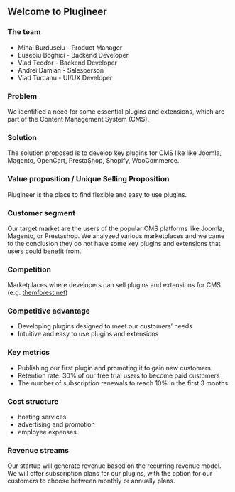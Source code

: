 ## Welcome to Plugineer


### The team

- Mihai Burduselu - Product Manager
- Eusebiu Boghici - Backend Developer
- Vlad Teodor - Backend Developer
- Andrei Damian - Salesperson
- Vlad Turcanu - UI/UX Developer


### Problem
We identified a need for some essential plugins and extensions, which are part of the Content Management System (CMS).

### Solution
The solution proposed is to develop key plugins for CMS like like Joomla, Magento, OpenCart, PrestaShop, Shopify, WooCommerce.

### Value proposition / Unique Selling Proposition
Plugineer is the place to find flexible and easy to use plugins.

### Customer segment
Our target market are the users of the popular CMS platforms like Joomla, Magento, or Prestashop. We analyzed various marketplaces and we came to the conclusion they do not have some key plugins and extensions that users could benefit from.

### Competition
Marketplaces where developers can sell plugins and extensions for CMS (e.g. [themforest.net](https://themeforest.net/))

### Competitive advantage
- Developing plugins designed to meet our customers’ needs
- Intuitive and easy to use plugins and extensions 


### Key metrics
- Publishing our first plugin and promoting it to gain new customers
- Retention rate: 30% of our free trial users to become paid customers
- The number of subscription renewals to reach 10% in the first 3 months

### Cost structure
- hosting services
- advertising and promotion
- employee expenses

### Revenue streams
Our startup will generate revenue based on the recurring revenue model. We will offer subscription plans for our plugins, with the option for our customers to choose between monthly or annually plans.
